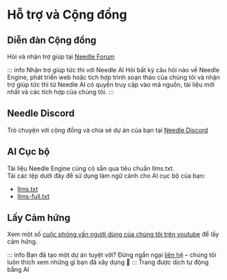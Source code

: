 # Hỗ trợ và Cộng đồng

## Diễn đàn Cộng đồng

Hỏi và nhận trợ giúp tại [Needle Forum](https://forum.needle.tools)  

::: info Nhận trợ giúp tức thì với Needle AI
Hỏi bất kỳ câu hỏi nào về Needle Engine, phát triển web hoặc tích hợp trình soạn thảo của chúng tôi và nhận trợ giúp tức thì từ Needle AI có quyền truy cập vào mã nguồn, tài liệu mới nhất và các tích hợp của chúng tôi.
:::


## Needle Discord

Trò chuyện với cộng đồng và chia sẻ dự án của bạn tại [Needle Discord](https://discord.needle.tools/?utm_source=needle_docs&utm_content=content)


## AI Cục bộ

Tài liệu Needle Engine cũng có sẵn qua tiêu chuẩn llms.txt.    
Tải các tệp dưới đây để sử dụng làm ngữ cảnh cho AI cục bộ của bạn:

- [llms.txt](https://cloud.needle.tools/llms.txt)
- [llms-full.txt](https://cloud.needle.tools/llms-full.txt)


## Lấy Cảm hứng

Xem một số [cuộc phỏng vấn người dùng của chúng tôi trên youtube](https://www.youtube.com/playlist?list=PLJ4BaFFEGP1EOHCjYszc__d2yO7RkB-iw) để lấy cảm hứng.

<video-embed src="https://www.youtube.com/watch?v=naPlw5aDJHs" />

<video-embed src="https://www.youtube.com/watch?v=1KKfct3Zpcw" />


<video-embed src="https://www.youtube.com/watch?v=gZuC40Alr88" />


<video-embed src="https://www.youtube.com/watch?v=F6_buCHZhWk" />



::: info Bạn đã tạo một dự án tuyệt vời?
Đừng ngần ngại [liên hệ](mailto:hi@needle.tools) – chúng tôi luôn thích xem những gì bạn đã xây dựng 💚 
:::
Trang được dịch tự động bằng AI